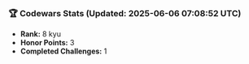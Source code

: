 ### 🏆 Codewars Stats (Updated: 2025-06-06 07:08:52 UTC)

- **Rank:** 8 kyu
- **Honor Points:** 3
- **Completed Challenges:** 1
